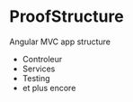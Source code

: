 ProofStructure
==============

Angular MVC app structure
- Controleur
- Services
- Testing
- et plus encore